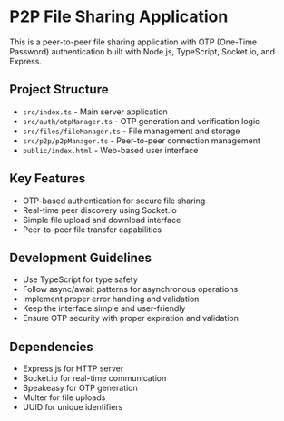 <!-- Use this file to provide workspace-specific custom instructions to Copilot. For more details, visit https://code.visualstudio.com/docs/copilot/copilot-customization#_use-a-githubcopilotinstructionsmd-file -->

# P2P File Sharing Application

This is a peer-to-peer file sharing application with OTP (One-Time Password) authentication built with Node.js, TypeScript, Socket.io, and Express.

## Project Structure
- `src/index.ts` - Main server application
- `src/auth/otpManager.ts` - OTP generation and verification logic
- `src/files/fileManager.ts` - File management and storage
- `src/p2p/p2pManager.ts` - Peer-to-peer connection management
- `public/index.html` - Web-based user interface

## Key Features
- OTP-based authentication for secure file sharing
- Real-time peer discovery using Socket.io
- Simple file upload and download interface
- Peer-to-peer file transfer capabilities

## Development Guidelines
- Use TypeScript for type safety
- Follow async/await patterns for asynchronous operations
- Implement proper error handling and validation
- Keep the interface simple and user-friendly
- Ensure OTP security with proper expiration and validation

## Dependencies
- Express.js for HTTP server
- Socket.io for real-time communication
- Speakeasy for OTP generation
- Multer for file uploads
- UUID for unique identifiers
